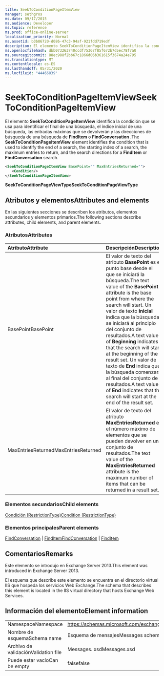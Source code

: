 ```yaml
---
title: SeekToConditionPageItemView
manager: sethgros
ms.date: 09/17/2015
ms.audience: Developer
ms.topic: reference
ms.prod: office-online-server
localization_priority: Normal
ms.assetid: b3b86720-d086-47c3-94af-921fdd719edf
description: El elemento SeekToConditionPageItemView identifica la condición que se usa para identificar el final de una búsqueda, el índice inicial de una búsqueda, las entradas máximas que se devolverán y las direcciones de búsqueda de una búsqueda de FindItem o FindConversation.
ms.openlocfilehash: dbb073263740ccdf75367f85f672b7d5ec78f7a0
ms.sourcegitcommit: 88ec988f2bb67c1866d06b361615f3674a24e795
ms.translationtype: MT
ms.contentlocale: es-ES
ms.lasthandoff: 05/31/2020
ms.locfileid: "44466839"
---
```

# <a name="seektoconditionpageitemview"></a><span data-ttu-id="30209-103">SeekToConditionPageItemView</span><span class="sxs-lookup"><span data-stu-id="30209-103">SeekToConditionPageItemView</span></span>

<span data-ttu-id="30209-104">El elemento **SeekToConditionPageItemView** identifica la condición que se usa para identificar el final de una búsqueda, el índice inicial de una búsqueda, las entradas máximas que se devolverán y las direcciones de búsqueda de una búsqueda de **FindItem** o **FindConversation** .</span><span class="sxs-lookup"><span data-stu-id="30209-104">The **SeekToConditionPageItemView** element identifies the condition that is used to identify the end of a search, the starting index of a search, the maximum entries to return, and the search directions for a **FindItem** or **FindConversation** search.</span></span> 
  
```XML
<SeekToConditionPageItemView BasePoint="" MaxEntriesReturned="">
   <Condition/>
</SeekToConditionPageItemView>
```

 <span data-ttu-id="30209-105">**SeekToConditionPageViewType**</span><span class="sxs-lookup"><span data-stu-id="30209-105">**SeekToConditionPageViewType**</span></span>
## <a name="attributes-and-elements"></a><span data-ttu-id="30209-106">Atributos y elementos</span><span class="sxs-lookup"><span data-stu-id="30209-106">Attributes and elements</span></span>

<span data-ttu-id="30209-107">En las siguientes secciones se describen los atributos, elementos secundarios y elementos primarios.</span><span class="sxs-lookup"><span data-stu-id="30209-107">The following sections describe attributes, child elements, and parent elements.</span></span>
  
### <a name="attributes"></a><span data-ttu-id="30209-108">Atributos</span><span class="sxs-lookup"><span data-stu-id="30209-108">Attributes</span></span>

|<span data-ttu-id="30209-109">**Atributo**</span><span class="sxs-lookup"><span data-stu-id="30209-109">**Attribute**</span></span>|<span data-ttu-id="30209-110">**Descripción**</span><span class="sxs-lookup"><span data-stu-id="30209-110">**Description**</span></span>|
|:-----|:-----|
|<span data-ttu-id="30209-111">BasePoint</span><span class="sxs-lookup"><span data-stu-id="30209-111">BasePoint</span></span>  <br/> |<span data-ttu-id="30209-112">El valor de texto del atributo **BasePoint** es el punto base desde el que se iniciará la búsqueda.</span><span class="sxs-lookup"><span data-stu-id="30209-112">The text value of the **BasePoint** attribute is the base point from where the search will start.</span></span> <span data-ttu-id="30209-113">Un valor de texto **inicial** indica que la búsqueda se iniciará al principio del conjunto de resultados.</span><span class="sxs-lookup"><span data-stu-id="30209-113">A text value of **Beginning** indicates that the search will start at the beginning of the result set.</span></span> <span data-ttu-id="30209-114">Un valor de texto de **End** indica que la búsqueda comenzará al final del conjunto de resultados.</span><span class="sxs-lookup"><span data-stu-id="30209-114">A text value of **End** indicates that the search will start at the end of the result set.</span></span>  <br/> |
|<span data-ttu-id="30209-115">MaxEntriesReturned</span><span class="sxs-lookup"><span data-stu-id="30209-115">MaxEntriesReturned</span></span>  <br/> |<span data-ttu-id="30209-116">El valor de texto del atributo **MaxEntriesReturned** es el número máximo de elementos que se pueden devolver en un conjunto de resultados.</span><span class="sxs-lookup"><span data-stu-id="30209-116">The text value of the **MaxEntriesReturned** attribute is the maximum number of items that can be returned in a result set.</span></span>  <br/> |
   
### <a name="child-elements"></a><span data-ttu-id="30209-117">Elementos secundarios</span><span class="sxs-lookup"><span data-stu-id="30209-117">Child elements</span></span>

[<span data-ttu-id="30209-118">Condición (RestrictionType)</span><span class="sxs-lookup"><span data-stu-id="30209-118">Condition (RestrictionType)</span></span>](condition-restrictiontype.md)
  
### <a name="parent-elements"></a><span data-ttu-id="30209-119">Elementos principales</span><span class="sxs-lookup"><span data-stu-id="30209-119">Parent elements</span></span>

<span data-ttu-id="30209-120">[FindConversation](findconversation.md)  |  [FindItem](finditem.md)</span><span class="sxs-lookup"><span data-stu-id="30209-120">[FindConversation](findconversation.md) | [FindItem](finditem.md)</span></span>
  
## <a name="remarks"></a><span data-ttu-id="30209-121">Comentarios</span><span class="sxs-lookup"><span data-stu-id="30209-121">Remarks</span></span>

<span data-ttu-id="30209-122">Este elemento se introdujo en Exchange Server 2013.</span><span class="sxs-lookup"><span data-stu-id="30209-122">This element was introduced in Exchange Server 2013.</span></span>
  
<span data-ttu-id="30209-123">El esquema que describe este elemento se encuentra en el directorio virtual IIS que hospeda los servicios Web Exchange.</span><span class="sxs-lookup"><span data-stu-id="30209-123">The schema that describes this element is located in the IIS virtual directory that hosts Exchange Web Services.</span></span>
  
## <a name="element-information"></a><span data-ttu-id="30209-124">Información del elemento</span><span class="sxs-lookup"><span data-stu-id="30209-124">Element information</span></span>

|||
|:-----|:-----|
|<span data-ttu-id="30209-125">Namespace</span><span class="sxs-lookup"><span data-stu-id="30209-125">Namespace</span></span>  <br/> |https://schemas.microsoft.com/exchange/services/2006/messages  <br/> |
|<span data-ttu-id="30209-126">Nombre de esquema</span><span class="sxs-lookup"><span data-stu-id="30209-126">Schema name</span></span>  <br/> |<span data-ttu-id="30209-127">Esquema de mensajes</span><span class="sxs-lookup"><span data-stu-id="30209-127">Messages schema</span></span>  <br/> |
|<span data-ttu-id="30209-128">Archivo de validación</span><span class="sxs-lookup"><span data-stu-id="30209-128">Validation file</span></span>  <br/> |<span data-ttu-id="30209-129">Messages. xsd</span><span class="sxs-lookup"><span data-stu-id="30209-129">Messages.xsd</span></span>  <br/> |
|<span data-ttu-id="30209-130">Puede estar vacío</span><span class="sxs-lookup"><span data-stu-id="30209-130">Can be empty</span></span>  <br/> |<span data-ttu-id="30209-131">false</span><span class="sxs-lookup"><span data-stu-id="30209-131">false</span></span>  <br/> |
   

